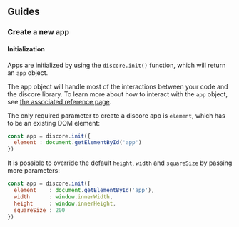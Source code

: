 ## Guides

### Create a new app

#### Initialization

Apps are initialized by using the `discore.init()` function, which will return an `app` object. 

The app object will handle most of the interactions between your code and the discore library. To learn more about how to interact with the `app` object, see [the associated reference page](./pages/reference/app.md).

The only required parameter to create a discore app is `element`, which has to be an existing DOM element:
```js
const app = discore.init({
  element : document.getElementById('app')
})
```

It is possible to override the default `height`, `width` and `squareSize` by passing more parameters:
```js
const app = discore.init({
  element    : document.getElementById('app'),
  width      : window.innerWidth,
  height     : window.innerHeight,
  squareSize : 200
})
```
